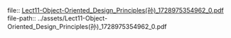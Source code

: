 file:: [Lect11-Object-Oriented_Design_Principles(孙)_1728975354962_0.pdf](../assets/Lect11-Object-Oriented_Design_Principles(孙)_1728975354962_0.pdf)
file-path:: ../assets/Lect11-Object-Oriented_Design_Principles(孙)_1728975354962_0.pdf
